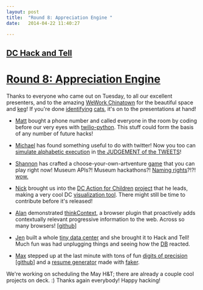```yaml
---
layout: post
title:  "Round 8: Appreciation Engine "
date:   2014-04-22 11:40:27

---
```

## [DC Hack and Tell](http://www.meetup.com/DC-Hack-and-Tell/)

# [Round 8: Appreciation Engine](http://www.meetup.com/DC-Hack-and-Tell/events/176090722/)

Thanks to everyone who came out on Tuesday, to all our excellent presenters, and to the amazing [WeWork Chinatown](http://www.wework.com/location/chinatown/) for the beautiful space and [keg](https://twitter.com/BeerLabyrinth)! If you're done [identifying](https://www.jetpac.com/deepbeliefdemo) [cats](http://mcphee.com/shop/media/catalog/product/cache/1/image/9df78eab33525d08d6e5fb8d27136e95/i/n/inflatable_unicorn_horn_for_cats.jpg "?"), it's on to the presentations at hand!

 * [Matt](https://twitter.com/mattmakai) bought a phone number and called everyone in the room by coding before our very eyes with [twilio-python](https://github.com/twilio/twilio-python). This stuff could form the basis of any number of future hacks!

 * [Michael](https://twitter.com/mvs202) has found something useful to do with twitter! Now you too can [simulate alphabetic execution](http://www.mvjantzen.com/blog/?p=1266) in [the JUDGEMENT of the TWEETS](http://mvjantzen.com/games/tweets.html?peeps=mvs202,justgrimes,planarrowspace,cmgiven,leahbannon,richmanmax,cshenoy,mattmakai,konklone)!

 * [Shannon](https://twitter.com/svt827) has crafted a choose-your-own-artventure [game](http://shannonvturner.com/art/mash) that you can play right now! Museum APIs?! Museum hackathons?! [Naming rights](http://shannonvturner.com/art/untitled)?!?! [wow.](http://a1.s6img.com/cdn/0021/p/7953053_11400835_lz.jpg)

 * [Nick](https://twitter.com/nickmcclellan) brought us into the [DC Action for Children](http://www.dcactionforchildren.org/) [project](https://github.com/nickmcclellan/dcaction) that he leads, making a very cool DC [visualization tool](http://nickmcclellan.github.io/dcaction/). There might still be time to contribute before it's released!

 * [Alan](https://twitter.com/thinkcontext) demonstrated [thinkContext](http://thinkcontext.org/), a browser plugin that proactively adds contextually relevant progressive information to the web. Across so many browsers! [[github](https://github.com/thinkcontext/Think-Context)]

 * [Jen](https://twitter.com/jrullmann) built a whole [tiny data center](https://twitter.com/jrullmann/status/458331827250683904) and she brought it to Hack and Tell! Much fun was had unplugging things and seeing how the [DB](http://www.meetup.com/FoundationDB-Washington-D-C-Meetup-Group/) reacted.

 * [Max](https://twitter.com/richmanmax) stepped up at the last minute with tons of fun [digits of precision](http://richmanmax.com/counters/?title=mobile%20phones%20worldwide&gps=19&tot2011=5400000000) [[github](https://github.com/mjrich/counters)] and a [resume generator](https://github.com/mjrich/resume-generator) made with [faker](fake-factory.readthedocs.org/).

We're working on scheduling the May H&T; there are already a couple cool projects on deck. :) Thanks again everybody! Happy hacking!
